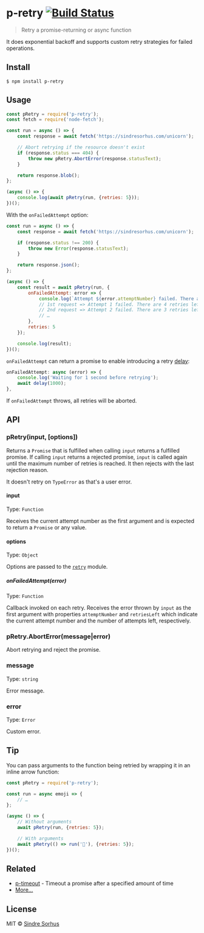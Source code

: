 # p-retry [![Build Status](https://travis-ci.org/sindresorhus/p-retry.svg?branch=master)](https://travis-ci.org/sindresorhus/p-retry)

> Retry a promise-returning or async function

It does exponential backoff and supports custom retry strategies for failed operations.


## Install

```
$ npm install p-retry
```


## Usage

```js
const pRetry = require('p-retry');
const fetch = require('node-fetch');

const run = async () => {
	const response = await fetch('https://sindresorhus.com/unicorn');

	// Abort retrying if the resource doesn't exist
	if (response.status === 404) {
		throw new pRetry.AbortError(response.statusText);
	}

	return response.blob();
};

(async () => {
	console.log(await pRetry(run, {retries: 5}));
})();
```

With the `onFailedAttempt` option:

```js
const run = async () => {
	const response = await fetch('https://sindresorhus.com/unicorn');

	if (response.status !== 200) {
		throw new Error(response.statusText);
	}

	return response.json();
};

(async () => {
	const result = await pRetry(run, {
		onFailedAttempt: error => {
			console.log(`Attempt ${error.attemptNumber} failed. There are ${error.retriesLeft} retries left.`);
			// 1st request => Attempt 1 failed. There are 4 retries left.
			// 2nd request => Attempt 2 failed. There are 3 retries left.
			// …
		},
		retries: 5
	});

	console.log(result);
})();
```

`onFailedAttempt` can return a promise to enable introducing a retry [delay](https://www.npmjs.com/package/delay):

```js
onFailedAttempt: async (error) => {
	console.log('Waiting for 1 second before retrying');
	await delay(1000);
},
```

If `onFailedAttempt` throws, all retries will be aborted.

## API

### pRetry(input, [options])

Returns a `Promise` that is fulfilled when calling `input` returns a fulfilled promise. If calling `input` returns a rejected promise, `input` is called again until the maximum number of retries is reached. It then rejects with the last rejection reason.

It doesn't retry on `TypeError` as that's a user error.

#### input

Type: `Function`

Receives the current attempt number as the first argument and is expected to return a `Promise` or any value.

#### options

Type: `Object`

Options are passed to the [`retry`](https://github.com/tim-kos/node-retry#retryoperationoptions) module.

##### onFailedAttempt(error)

Type: `Function`

Callback invoked on each retry. Receives the error thrown by `input` as the first argument with properties `attemptNumber` and `retriesLeft` which indicate the current attempt number and the number of attempts left, respectively.

### pRetry.AbortError(message|error)

Abort retrying and reject the promise.

### message

Type: `string`

Error message.

### error

Type: `Error`

Custom error.


## Tip

You can pass arguments to the function being retried by wrapping it in an inline arrow function:

```js
const pRetry = require('p-retry');

const run = async emoji => {
	// …
};

(async () => {
	// Without arguments
	await pRetry(run, {retries: 5});

	// With arguments
	await pRetry(() => run('🦄'), {retries: 5});
})();
```


## Related

- [p-timeout](https://github.com/sindresorhus/p-timeout) - Timeout a promise after a specified amount of time
- [More…](https://github.com/sindresorhus/promise-fun)


## License

MIT © [Sindre Sorhus](https://sindresorhus.com)

